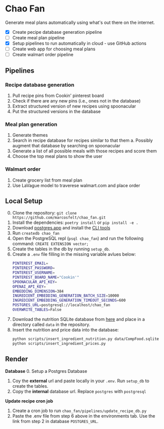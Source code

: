 
# Chao Fan

Generate meal plans automatically using what's out there on the internet.

- [x] Create pecipe database generation pipeline
- [ ] Create meal plan pipeline
- [x] Setup pipelines to run automatically in cloud - use GitHub actions
- [ ] Create web app for choosing meal plans
- [ ] Create walmart order pipeline

## Pipelines

### Recipe database generation
1. Pull recipe pins from Cookin' pinterest board
2. Check if there are any new pins (i.e., ones not in the database)
2. Extract structured version of new recipes using spoonacular
3. Put the structured versions in the database

### Meal plan generation
1. Generate themes
2. Search in recipe database for recipes similar to that them
    a.  Possibly augment that database by searching on spoonacular
3. Generate a list of all possible meals with those recipes and score them
4. Choose the top meal plans to show the user

### Walmart order
1. Create grocery list from meal plan
2. Use LaVague model to traverese walmart.com and place order

## Local Setup

0. Clone the repository: `git clone https://github.com/marcosfelt/chao_fan.git`
1. Install the dependencies: `poetry install` or `pip install -e .`
2. Download [postgres.app](https://postgresapp.com/downloads.html) and install the [CLI tools](https://postgresapp.com/documentation/cli-tools.html)
3. Run `createdb chao_fan`
4. Open the PostgreSQL repl (`psql chao_fan`) and run the following command: `CREATE EXTENSION vector;`
5. Create the tables in the db by running `setup_db`.
6. Create a `.env` file filling in the missing variable avlues below:
    ```bash
    PINTEREST_EMAIL=
    PINTEREST_PASSWORD=
    PINTEREST_USERNAME=
    PINTEREST_BOARD_NAME="Cookin'"
    SPOONACULAR_API_KEY=
    OPENAI_API_KEY=
    EMBEDDING_DIMENSION=384
    INGREDIENT_EMBEDDING_GENERATION_BATCH_SIZE=10000
    INGREDIENT_EMBEDDING_GENERATION_TIMEOUT_SECONDS=600
    POSTGRES_URL=postgresql://localhost/chao_fan
    OVERWRITE_TABLES=False
    ```
6. Download the nutrition SQLite database from [here](https://drive.google.com/open?id=15Q32X2XQ9FRMcwIkKHS1SMvCZUQIA-ah&usp=drive_fs) and place in a directory called `data` in the repository.
7. Insert the nutrition and price data into the database:
    ```bash
    python scripts/insert_ingredient_nutrition.py data/CompFood.sqlite
    python scripts/insert_ingredient_prices.py
    ```

## Render

**Database**
0. Setup a Postgres Database
1. Coy the **external** url and paste locally in your `.env`. Run `setup_db` to create the tables.
2. Copy the **internal** database url. Replace `postgres` with `postgresql`

**Update recipe cron job**
1. Create a cron job to run `chao_fan/pipelines/update_recipe_db.py`
2. Paste the .env file from step 6 above in the environments tab.  Use the link from step 2 in database `POSTGRES_URL`.